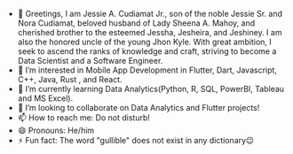 - 👋 Greetings, I am Jessie A. Cudiamat Jr., son of the noble Jessie Sr. and Nora Cudiamat, beloved husband of Lady Sheena A. Mahoy, and cherished brother to the esteemed Jessha, Jesheira, and Jeshiney. I am also the honored uncle of the young Jhon Kyle. With great ambition, I seek to ascend the ranks of knowledge and craft, striving to become a Data Scientist and a Software Engineer.
- 👀 I’m interested in Mobile App Development in Flutter, Dart, Javascript, C++, Java, Rust , and React. 
- 🌱 I’m currently learning Data Analytics(Python, R, SQL, PowerBI, Tableau and MS Excel). 
- 💞️ I’m looking to collaborate on Data Analytics and Flutter projects! 
- 📫 How to reach me: Do not disturb!
- 😄 Pronouns: He/him
- ⚡ Fun fact: The word "gullible" does not exist in any dictionary😉
